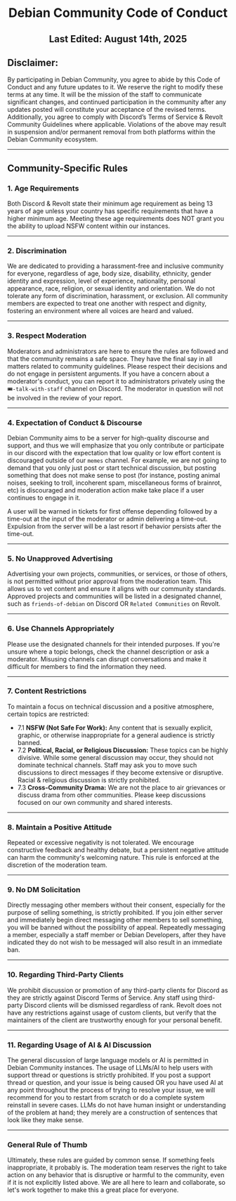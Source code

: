 <h1 align="center">Debian Community Code of Conduct</h1>
<h2 align="center">Last Edited: August 14th, 2025</h2>

## Disclaimer:
By participating in Debian Community, you agree to abide by this Code of Conduct and any future updates to it. We reserve the right to modify these terms at any time. It will be the mission of the staff to communicate significant changes, and continued participation in the community after any updates posted will constitute your acceptance of the revised terms.
Additionally, you agree to comply with Discord’s Terms of Service & Revolt Community Guidelines where applicable. Violations of the above may result in suspension and/or permanent removal from both platforms within the Debian Community ecosystem.

---

## Community-Specific Rules
### 1. Age Requirements
Both Discord & Revolt state their minimum age requirement as being 13 years of age unless your country has specific requirements that have a higher minimum age. Meeting these age requirements does NOT grant you the ability to upload NSFW content within our instances.

---

### 2. Discrimination
We are dedicated to providing a harassment-free and inclusive community for everyone, regardless of age, body size, disability, ethnicity, gender identity and expression, level of experience, nationality, personal appearance, race, religion, or sexual identity and orientation. We do not tolerate any form of discrimination, harassment, or exclusion. All community members are expected to treat one another with respect and dignity, fostering an environment where all voices are heard and valued.

---

### 3. Respect Moderation

Moderators and administrators are here to ensure the rules are followed and that the community remains a safe space. They have the final say in all matters related to community guidelines. Please respect their decisions and do not engage in persistent arguments. If you have a concern about a moderator's conduct, you can report it to administrators privately using the `🎟-talk-with-staff` channel on Discord. The moderator in question will not be involved in the review of your report.

---

### 4. Expectation of Conduct & Discourse

Debian Community aims to be a server for high-quality discourse and support, and thus we will emphasize that you only contribute or participate in our discord with the expectation that low quality or low effort content is discouraged outside of our `memes` channel. For example, we are not going to demand that you only just post or start technical discussion, but posting something that does not make sense to post (for instance, posting animal noises, seeking to troll, incoherent spam, miscellaneous forms of brainrot, etc) is discouraged and moderation action make take place if a user continues to engage in it.

A user will be warned in tickets for first offense depending followed by a time-out at the input of the moderator or admin delivering a time-out. Expulsion from the server will be a last resort if behavior persists after the time-out.

---

### 5. No Unapproved Advertising

Advertising your own projects, communities, or services, or those of others, is not permitted without prior approval from the moderation team. This allows us to vet content and ensure it aligns with our community standards. Approved projects and communities will be listed in a designated channel, such as `friends-of-debian` on Discord OR `Related Communities` on Revolt.

---

### 6. Use Channels Appropriately

Please use the designated channels for their intended purposes. If you're unsure where a topic belongs, check the channel description or ask a moderator. Misusing channels can disrupt conversations and make it difficult for members to find the information they need.

---

### 7. Content Restrictions

To maintain a focus on technical discussion and a positive atmosphere, certain topics are restricted:

* 7.1 **NSFW (Not Safe For Work):** Any content that is sexually explicit, graphic, or otherwise inappropriate for a general audience is strictly banned.
* 7.2 **Political, Racial, or Religious Discussion:** These topics can be highly divisive. While some general discussion may occur, they should not dominate technical channels. Staff may ask you to move such discussions to direct messages if they become extensive or disruptive. Racial & religious discussion is strictly prohibited.
* 7.3 **Cross-Community Drama:** We are not the place to air grievances or discuss drama from other communities. Please keep discussions focused on our own community and shared interests.

---

### 8. Maintain a Positive Attitude

Repeated or excessive negativity is not tolerated. We encourage constructive feedback and healthy debate, but a persistent negative attitude can harm the community's welcoming nature. This rule is enforced at the discretion of the moderation team.

---

### 9. No DM Solicitation

Directly messaging other members without their consent, especially for the purpose of selling something, is strictly prohibited. If you join either server and immediately begin direct messaging other members to sell something, you will be banned without the possibility of appeal. Repeatedly messaging a member, especially a staff member or Debian Developers, after they have indicated they do not wish to be messaged will also result in an immediate ban.

---
### 10. Regarding Third-Party Clients

We prohibit discussion or promotion of any third-party clients for Discord as they are strictly against Discord Terms of Service. Any staff using third-party Discord clients will be dismissed regardless of rank. Revolt does not have any restrictions against usage of custom clients, but verify that the maintainers of the client are trustworthy enough for your personal benefit.

---
### 11. Regarding Usage of AI & AI Discussion

The general discussion of large language models or AI is permitted in Debian Community instances.
The usage of LLMs/AI to help users with support thread or questions is strictly prohibited. If you post a support thread or question, and your issue is being caused OR you have used AI at any point throughout the process of trying to resolve your issue, we will recommend for you to restart from scratch or do a complete system reinstall in severe cases. LLMs do not have human insight or understanding of the problem at hand; they merely are a construction of sentences that look like they make sense.

---
### General Rule of Thumb

Ultimately, these rules are guided by common sense. If something feels inappropriate, it probably is. The moderation team reserves the right to take action on any behavior that is disruptive or harmful to the community, even if it is not explicitly listed above. We are all here to learn and collaborate, so let's work together to make this a great place for everyone.
